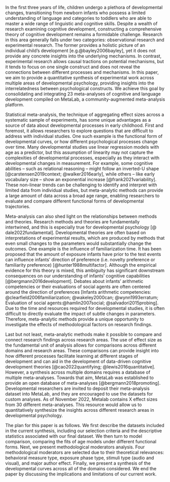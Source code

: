 In the first three years of life, children undergo a plethora of developmental changes, transitioning from newborn infants who possess a limited understanding of language and categories to toddlers who are able to master a wide range of linguistic and cognitive skills. Despite a wealth of research examining cognitive development, constructing a comprehensive theory of cognitive development remains a formidable challenge. Research in this area generally falls under two categories: observational research and experimental research. The former provides a holistic picture of an individual child’s development [e.g.@bayley2006bayley], yet it does not provide any concrete insights into the underlying mechanisms. In contrast, experimental research allows causal tractions on potential mechanisms, but it tends to focus on one single construct and does not reveal the connections between different processes and mechanisms. In this paper, we aim to provide a quantitative synthesis of experimental work across multiple areas of developmental psychology, providing insights into the interrelatedness between psychological constructs. We achieve this goal by consolidating and integrating 23 meta-analyses of cognitive and language development compiled on MetaLab, a community-augmented meta-analysis platform. 

Statistical meta-analysis, the technique of aggregating effect sizes across a systematic sample of experiments, has some unique advantages as a source of data about developmental processes in early childhood. First and foremost, it allows researchers to explore questions that are difficult to address with individual studies. One such example is the functional form of developmental curves, or how different psychological processes change over time. Many developmental studies use linear regression models with age as a predictor, but this assumption of linearity may not capture the complexities of developmental processes, especially as they interact with developmental changes in measurement. For example, some cognitive abilities –  such as relational reasoning – might follow an inverted-U shape [@carstensen2019context; @walker2016early], while others – like early vocabulary size – show an exponential increase [@frank2021variability]. These non-linear trends can be challenging to identify and interpret with limited data from individual studies, but meta-analytic methods can provide a large amount of data across a broad age range, enabling researchers to evaluate and compare different functional forms of developmental trajectories.

Meta-analysis can also shed light on the relationships between methods and theories. Research methods and theories are fundamentally intertwined, and this is especially true for developmental psychology [@​​dale2022fundamental]. Developmental theories are often based on interpretations of experimental results, which are produced by methods that even small changes to the parameters would substantially change the outcomes. One example is the influence of familiarization time. It has been proposed that the amount of exposure infants have prior to the test events can influence infants’ direction of preference (i.e. novelty preference or familiarity preference) [@hunter1988multifactor]. Although the empirical evidence for this theory is mixed,  this ambiguity has significant downstream consequences on our understanding of infants’ cognitive capabilities [@bergmann2016development]. Debates about infants’ arithmetic competencies or their evaluations of social agents are often centered around the direction of preferences [Infants arithmetic competencies: @clearfield2006familiarization; @wakeley2000can; @wynn1993erratum; Evaluation of social agents:@hamlin2007social; @salvadori2015probing]. Due to the time and resources required for developmental studies, it is often difficult to directly evaluate the impact of subtle changes in parameters. Therefore, meta-analytic methods provide a unique opportunity to investigate the effects of methodological factors on research findings.

Last but not least, meta-analytic methods make it possible to compare and connect research findings across research areas. The use of effect size as the fundamental unit of analysis allows for comparisons across different domains and research areas. These comparisons can provide insight into how different processes facilitate learning at different stages of development and can aid in the development of data-driven cognitive development theories [@cao2022quantifying; @lewis2016quantitative]. However, a synthesis across multiple domains requires a database of multiple meta-analyses. Towards that aim, MetaLab was established to provide an open database of meta-analyses [@bergmann2018promoting]. Developmental researchers are invited to deposit their meta-analysis dataset into MetaLab, and they are encouraged to use the datasets for custom analyses. As of November 2022, Metalab contains X effect sizes from 30 different meta-analyses. This resource would allow us to quantitatively synthesize the insights across different research areas in developmental psychology. 

The plan for this paper is as follows. We first describe the datasets included in the current synthesis, including our selection criteria and the descriptive statistics associated with our final dataset. We then turn to model comparison, comparing the fits of age models under different functional forms. Next, we present methodological moderators analysis. Four methodological moderators are selected due to their theoretical relevances: behavioral measure type, exposure phase type, stimuli type (audio and visual), and major author effect. Finally, we present a synthesis of the developmental curves across all of the domains considered. We end the paper by discussing the implications and limitations of our current work. 

